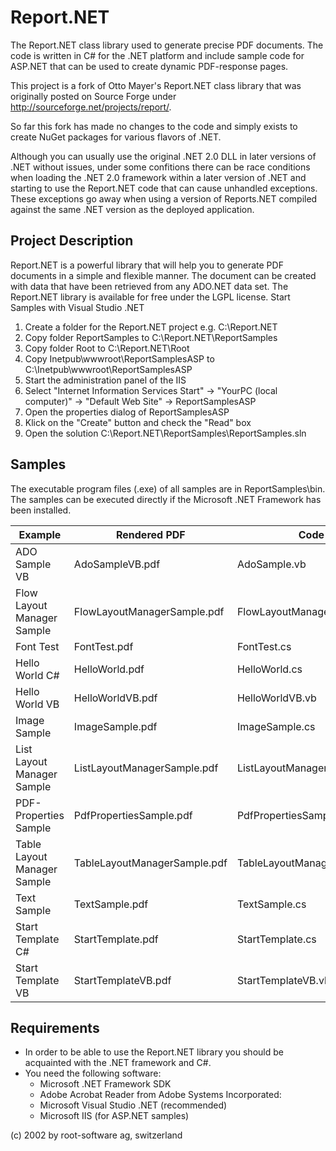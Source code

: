 # Report.NET
The Report.NET class library used to generate precise PDF documents. The code is written in C# for the .NET platform and include sample code for ASP.NET that can be used to create dynamic PDF-response pages.

This project is a fork of Otto Mayer's Report.NET class library that was originally posted on Source Forge under http://sourceforge.net/projects/report/.

So far this fork has made no changes to the code and simply exists to create NuGet packages for various flavors of .NET.

Although you can usually use the original .NET 2.0 DLL in later versions of .NET without issues, under some confitions there can be race conditions when loading the .NET 2.0 framework within a later version of .NET and starting to use the Report.NET code that can cause unhandled exceptions. These exceptions go away when using a version of Reports.NET compiled against the same .NET version as the deployed application.

## Project Description

Report.NET is a powerful library that will help you to generate PDF documents in a simple and flexible manner. The document can be created with data that have been retrieved from any ADO.NET data set. The Report.NET library is available for free under the LGPL license.
Start Samples with Visual Studio .NET

1. Create a folder for the Report.NET project e.g. C:\Report.NET
2. Copy folder ReportSamples to C:\Report.NET\ReportSamples
3. Copy folder Root to C:\Report.NET\Root
4. Copy Inetpub\wwwroot\ReportSamplesASP to C:\Inetpub\wwwroot\ReportSamplesASP
5. Start the administration panel of the IIS
5. Select "Internet Information Services Start" -> "YourPC (local computer)" -> "Default Web Site" -> ReportSamplesASP
6. Open the properties dialog of ReportSamplesASP
7. Klick on the "Create" button and check the "Read" box
8. Open the solution C:\Report.NET\ReportSamples\ReportSamples.sln
 
## Samples

The executable program files (.exe) of all samples are in ReportSamples\bin. The samples can be executed directly if the Microsoft .NET Framework has been installed.

| Example | Rendered PDF | Code |
| --- | --- | --- |
| ADO Sample VB	| AdoSampleVB.pdf | AdoSample.vb |
| Flow Layout Manager Sample | FlowLayoutManagerSample.pdf | FlowLayoutManagerSample.cs |
| Font Test |	FontTest.pdf | FontTest.cs |
| Hello World C# | HelloWorld.pdf |	HelloWorld.cs |
| Hello World VB | HelloWorldVB.pdf | HelloWorldVB.vb |
| Image Sample | ImageSample.pdf | ImageSample.cs |
| List Layout Manager Sample | ListLayoutManagerSample.pdf | ListLayoutManagerSample.cs |
| PDF-Properties Sample | PdfPropertiesSample.pdf | PdfPropertiesSample.cs |
| Table Layout Manager Sample | TableLayoutManagerSample.pdf | TableLayoutManagerSample.cs |
| Text Sample | TextSample.pdf | TextSample.cs |
| Start Template C# | StartTemplate.pdf | StartTemplate.cs |
| Start Template VB | StartTemplateVB.pdf | StartTemplateVB.vb |

## Requirements

* In order to be able to use the Report.NET library you should be acquainted with the .NET framework and C#.
* You need the following software:
  * Microsoft .NET Framework SDK
  * Adobe Acrobat Reader from Adobe Systems Incorporated:
  * Microsoft Visual Studio .NET (recommended)
  * Microsoft IIS (for ASP.NET samples)
  
(c) 2002 by root-software ag, switzerland